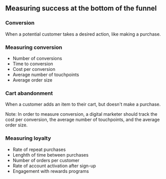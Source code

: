 ## Measuring success at the bottom of the funnel


### Conversion
When a potential customer takes a desired action, like making a purchase. 

### Measuring conversion
- Number of conversions
- Time to conversion
- Cost per conversion
- Average number of touchpoints
- Average order size

### Cart abandonment
When a customer adds an item to their cart, but doesn't make a purchase.

Note:
In order to measure conversion, a digital marketer should track the cost per conversion, the average number of touchpoints, and the average order size.

### Measuring loyalty
- Rate of repeat purchases
- Lenghth of time between purchases
- Number of orders per customer
- Rate of account activation after sign-up
- Engagement with rewards programs


